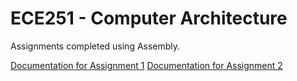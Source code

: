 # ECE251 - Computer Architecture
Assignments completed using Assembly.

[Documentation for Assignment 1](assignment1/ECE251_Assignment1.pdf)
[Documentation for Assignment 2](assignment2/ECE251_Assignment2.pdf)